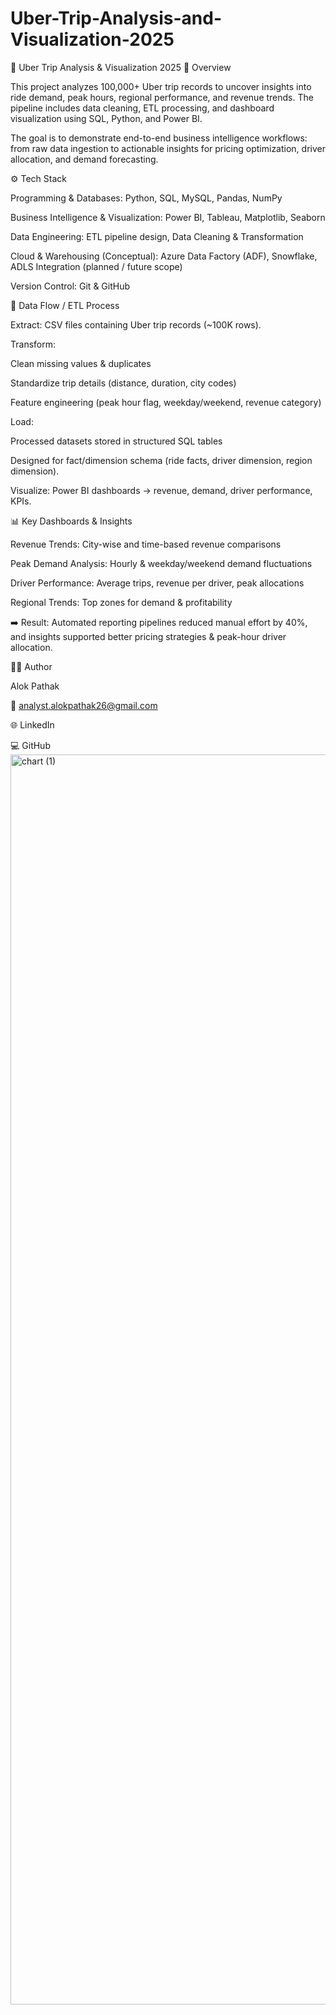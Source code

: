 # Uber-Trip-Analysis-and-Visualization-2025
🚖 Uber Trip Analysis & Visualization 2025
📌 Overview

This project analyzes 100,000+ Uber trip records to uncover insights into ride demand, peak hours, regional performance, and revenue trends.
The pipeline includes data cleaning, ETL processing, and dashboard visualization using SQL, Python, and Power BI.

The goal is to demonstrate end-to-end business intelligence workflows: from raw data ingestion to actionable insights for pricing optimization, driver allocation, and demand forecasting.

⚙️ Tech Stack

Programming & Databases: Python, SQL, MySQL, Pandas, NumPy

Business Intelligence & Visualization: Power BI, Tableau, Matplotlib, Seaborn

Data Engineering: ETL pipeline design, Data Cleaning & Transformation

Cloud & Warehousing (Conceptual): Azure Data Factory (ADF), Snowflake, ADLS Integration (planned / future scope)

Version Control: Git & GitHub

🔄 Data Flow / ETL Process

Extract: CSV files containing Uber trip records (~100K rows).

Transform:

Clean missing values & duplicates

Standardize trip details (distance, duration, city codes)

Feature engineering (peak hour flag, weekday/weekend, revenue category)

Load:

Processed datasets stored in structured SQL tables

Designed for fact/dimension schema (ride facts, driver dimension, region dimension).

Visualize: Power BI dashboards → revenue, demand, driver performance, KPIs.

📊 Key Dashboards & Insights

Revenue Trends: City-wise and time-based revenue comparisons

Peak Demand Analysis: Hourly & weekday/weekend demand fluctuations

Driver Performance: Average trips, revenue per driver, peak allocations

Regional Trends: Top zones for demand & profitability

➡️ Result: Automated reporting pipelines reduced manual effort by 40%, and insights supported better pricing strategies & peak-hour driver allocation.

👨‍💻 Author

Alok Pathak

📧 analyst.alokpathak26@gmail.com

🌐 LinkedIn

💻 GitHub
<img width="3000" height="2000" alt="chart (1)" src="https://github.com/user-attachments/assets/cab1ba2f-0fc1-4e2d-a3b4-32a59233fef4" />
